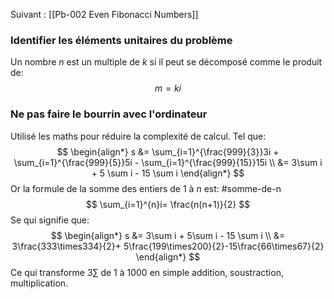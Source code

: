 Suivant : [[Pb-002 Even Fibonacci Numbers]]
### Identifier les éléments unitaires du problème
Un nombre $n$ est un multiple de $k$ si il peut se décomposé comme le produit de:
$$
m = ki
$$
### Ne pas faire le bourrin avec l'ordinateur
Utilisé les maths pour réduire la complexité de calcul. Tel que:
$$
\begin{align*}
s &= \sum_{i=1}^{\frac{999}{3}}3i + \sum_{i=1}^{\frac{999}{5}}5i - \sum_{i=1}^{\frac{999}{15}}15i \\
&= 3\sum i + 5 \sum i - 15 \sum i
\end{align*}
$$
Or la formule de la somme des entiers de $1$ à $n$ est:
#somme-de-n
$$
\sum_{i=1}^{n}i= \frac{n(n+1)}{2}
$$
Se qui signifie que:
$$
\begin{align*}
s &= 3\sum i + 5\sum i - 15 \sum i \\
  &= 3\frac{333\times334}{2}+ 5\frac{199\times200}{2}-15\frac{66\times67}{2}
\end{align*}
$$
Ce qui transforme $3 \sum$ de $1$ à $1000$ en simple addition, soustraction, multiplication.
